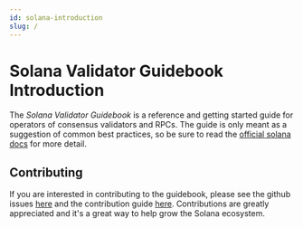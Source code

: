 ```yaml
---
id: solana-introduction
slug: /
---
```


# Solana Validator Guidebook Introduction

The _Solana Validator Guidebook_ is a reference and getting started guide for operators of consensus validators and RPCs.  The guide is only meant as a suggestion of common best practices, so be sure to read the [official solana docs](https://docs.solana.com/) for more detail.

## Contributing

If you are interested in contributing to the guidebook, please see the github issues [here](https://docs.solana.com/) and the contribution guide [here](https://docs.solana.com/).  Contributions are greatly appreciated and it's a great way to help grow the Solana ecosystem.
